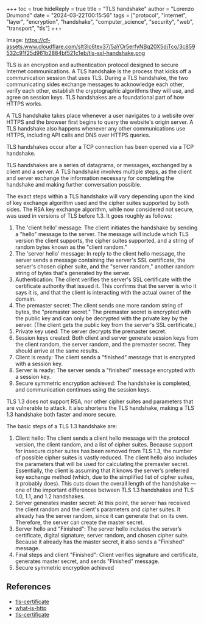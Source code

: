 +++
toc = true
hideReply = true
title = "TLS handshake"
author = "Lorenzo Drumond"
date = "2024-03-22T00:15:56"
tags = ["protocol",  "internet",  "layer",  "encryption",  "handshake",  "computer_science",  "security",  "web",  "transport",  "tls"]
+++



Image: https://cf-assets.www.cloudflare.com/slt3lc6tev37/5aYOr5erfyNBq20X5djTco/3c859532c91f25d961b2884bf521c1eb/tls-ssl-handshake.png

TLS is an encryption and authentication protocol designed to secure Internet communications. A TLS handshake is the process that kicks off a communication session that uses TLS. During a TLS handshake, the two communicating sides exchange messages to acknowledge each other, verify each other, establish the cryptographic algorithms they will use, and agree on session keys. TLS handshakes are a foundational part of how HTTPS works.

A TLS handshake takes place whenever a user navigates to a website over HTTPS and the browser first begins to query the website's origin server. A TLS handshake also happens whenever any other communications use HTTPS, including API calls and DNS over HTTPS queries.

TLS handshakes occur after a TCP connection has been opened via a TCP handshake.

TLS handshakes are a series of datagrams, or messages, exchanged by a client and a server. A TLS handshake involves multiple steps, as the client and server exchange the information necessary for completing the handshake and making further conversation possible.

The exact steps within a TLS handshake will vary depending upon the kind of key exchange algorithm used and the cipher suites supported by both sides. The RSA key exchange algorithm, while now considered not secure, was used in versions of TLS before 1.3. It goes roughly as follows:

1. The 'client hello' message: The client initiates the handshake by sending a "hello" message to the server. The message will include which TLS version the client supports, the cipher suites supported, and a string of random bytes known as the "client random."
2. The 'server hello' message: In reply to the client hello message, the server sends a message containing the server's SSL certificate, the server's chosen cipher suite, and the "server random," another random string of bytes that's generated by the server.
3. Authentication: The client verifies the server's SSL certificate with the certificate authority that issued it. This confirms that the server is who it says it is, and that the client is interacting with the actual owner of the domain.
4. The premaster secret: The client sends one more random string of bytes, the "premaster secret." The premaster secret is encrypted with the public key and can only be decrypted with the private key by the server. (The client gets the public key from the server's SSL certificate.)
5. Private key used: The server decrypts the premaster secret.
6. Session keys created: Both client and server generate session keys from the client random, the server random, and the premaster secret. They should arrive at the same results.
7. Client is ready: The client sends a "finished" message that is encrypted with a session key.
8. Server is ready: The server sends a "finished" message encrypted with a session key.
9. Secure symmetric encryption achieved: The handshake is completed, and communication continues using the session keys.


TLS 1.3 does not support RSA, nor other cipher suites and parameters that are vulnerable to attack. It also shortens the TLS handshake, making a TLS 1.3 handshake both faster and more secure.

The basic steps of a TLS 1.3 handshake are:

1. Client hello: The client sends a client hello message with the protocol version, the client random, and a list of cipher suites. Because support for insecure cipher suites has been removed from TLS 1.3, the number of possible cipher suites is vastly reduced. The client hello also includes the parameters that will be used for calculating the premaster secret. Essentially, the client is assuming that it knows the server’s preferred key exchange method (which, due to the simplified list of cipher suites, it probably does). This cuts down the overall length of the handshake — one of the important differences between TLS 1.3 handshakes and TLS 1.0, 1.1, and 1.2 handshakes.
2. Server generates master secret: At this point, the server has received the client random and the client's parameters and cipher suites. It already has the server random, since it can generate that on its own. Therefore, the server can create the master secret.
3. Server hello and "Finished": The server hello includes the server’s certificate, digital signature, server random, and chosen cipher suite. Because it already has the master secret, it also sends a "Finished" message.
4. Final steps and client "Finished": Client verifies signature and certificate, generates master secret, and sends "Finished" message.
5. Secure symmetric encryption achieved



## References
- [tls-certificate](/wiki/tls-certificate/)
- [what-is-http](/wiki/what-is-http/)
- [tls-certificate](/wiki/tls-certificate/)
